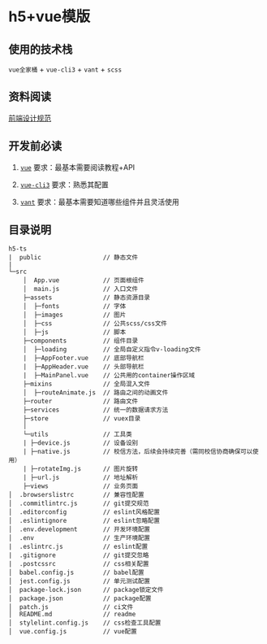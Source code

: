 
# h5+vue模版

## 使用的技术栈

`vue全家桶` + `vue-cli3` + `vant` + `scss`

## 资料阅读

[前端设计规范](http://fe.lezhixing.com.cn/standard/)

## 开发前必读

1. [`vue`](https://cn.vuejs.org/) 要求：最基本需要阅读教程+API

2. [`vue-cli3`](https://cli.vuejs.org/zh/) 要求：熟悉其配置

3. [`vant`](https://youzan.github.io/vant/#/zh-CN/) 要求：最基本需要知道哪些组件并且灵活使用

## 目录说明

```
h5-ts
|  public                 // 静态文件
|
└─src
    │  App.vue            // 页面根组件
    │  main.js            // 入口文件
    ├─assets              // 静态资源目录
    │  ├─fonts            // 字体
    │  ├─images           // 图片
    │  ├─css              // 公共scss/css文件
    │  ├─js               // 脚本
    ├─components          // 组件目录
    │  ├─loading          // 全局自定义指令v-loading文件
    |  ├─AppFooter.vue    // 底部导航栏
    |  ├─AppHeader.vue    // 头部导航栏
    |  ├─MainPanel.vue    // 公共用的container操作区域
    ├─mixins              // 全局混入文件
    │  ├─routeAnimate.js  // 路由之间的动画文件
    ├─router              // 路由文件
    ├─services            // 统一的数据请求方法
    ├─store               // vuex目录
    │
    └─utils               // 工具类
    | ├─device.js         // 设备设别
    | ├─native.js         // 校信方法，后续会持续完善（需同校信协商确保可以使用）
    | ├─rotateImg.js      // 图片旋转
    | ├─url.js            // 地址解析
    ├─views               // 业务页面
│  .browserslistrc        // 兼容性配置
│  .commitlintrc.js       // git提交规范
│  .editorconfig          // eslint风格配置
│  .eslintignore          // eslint忽略配置
│  .env.development       // 开发环境配置
│  .env                   // 生产环境配置
|  .eslintrc.js           // eslint配置
|  .gitignore             // git提交忽略
|  .postcssrc             // css相关配置
│  babel.config.js        // babel配置
│  jest.config.js         // 单元测试配置
│  package-lock.json      // package锁定文件
│  package.json           // package配置
│  patch.js               // ci文件
│  README.md              // readme
│  stylelint.config.js    // css检查工具配置
│  vue.config.js          // vue配置

```